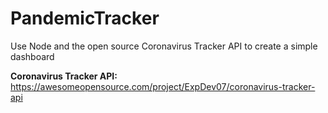 # PandemicTracker
Use Node and the open source Coronavirus Tracker API to create a simple dashboard

**Coronavirus Tracker API:**
https://awesomeopensource.com/project/ExpDev07/coronavirus-tracker-api